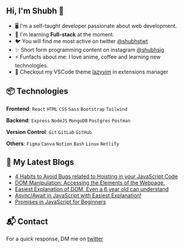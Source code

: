 ## Hi, I'm Shubh 👋

<!-- <img width="30%" align='right' src="https://i.giphy.com/media/10IEUy0f5V3WLu/giphy.webp"> -->

<!-- Introduction -->
- 🖥 I'm a self-taught developer passionate about web development.
- 🚀 I'm learning **Full-stack** at the moment.
- 🐦 You will find me most active on twitter [@shubhstwt](https://twitter.com/shubhstwt)
- ✨ Short form programming content on instagram [@shubhsig](https;//instagram.com/shubhsig)
- ⚡ Funfacts about me: I love anime, coffee and learning new technologies.
- 🌈 Checkout my VSCode theme [lazyvim](https://marketplace.visualstudio.com/items?itemName=ShubhSharma.lazyvim-theme) in extensions manager

<!-- My Skills -->
## 📦 Technologies
**Frontend**: `React` `HTML` `CSS` `Sass` `Bootstrap` `Tailwind`

**Backend**: `Express` `NodeJS` `MongoDB` `Postgres` `Postman`

**Version Control**: `Git` `GitLab` `GitHub`

**Others**: `Figma` `Canva` `Notion` `Bash` `Linux` `Netlify`

## 📕 My Latest Blogs

<!-- BLOG-POST-LIST:START -->
- [4 Habits to Avoid Bugs related to Hoisting in your JavaScript Code](https://shubhsharma19.hashnode.dev/avoid-hoisting-related-bugs)
- [DOM Manipulation: Accessing the Elements of the Webpage.](https://shubhsharma19.hashnode.dev/dom-accessing-the-elements)
- [Easiest Explanation of DOM, Even a 6 year old can understand](https://shubhsharma19.hashnode.dev/easiest-explanation-for-dom)
- [Async/Await in JavaScript with Easiest Explanation!](https://shubhsharma19.hashnode.dev/async-await-explained)
- [Promises in JavaScript for Beginners](https://shubhsharma19.hashnode.dev/promises-for-beginners)
<!-- BLOG-POST-LIST:END -->

<!-- <a href="https://app.daily.dev/shubhsharma19"><img src="./devcard.png" width="250px" alt="Shubh Sharma's Daily dev card"/></a> -->

## 📬 Contact 
For a quick response, DM me on [twitter](twitter.com/shubhstwt)
